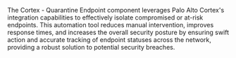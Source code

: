The Cortex - Quarantine Endpoint component leverages Palo Alto Cortex's integration capabilities to effectively isolate compromised or at-risk endpoints. This automation tool reduces manual intervention, improves response times, and increases the overall security posture by ensuring swift action and accurate tracking of endpoint statuses across the network, providing a robust solution to potential security breaches.

